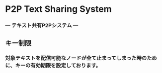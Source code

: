 # P2P Text Sharing System
### ― テキスト共有P2Pシステム ―

## キー制限
### 対象テキストを配信可能なノードが全て止まってしまった時のために、キーの有効期限を設定しております。